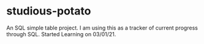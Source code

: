 # studious-potato
An SQL simple table project. I am using this as a tracker of current progress through SQL. Started Learning on 03/01/21.
